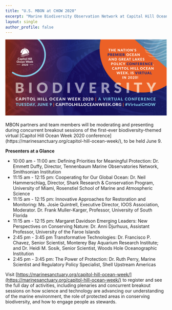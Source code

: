```yaml
---
title: "U.S. MBON at CHOW 2020"
excerpt: "Marine Biodiversity Observation Network at Capital Hill Ocean Week 2020"
layout: single
author_profile: false
---
```

<div align="center"><img src="/images/chow_large.jpg"></div>
<br>
MBON partners and team members will be moderating and presenting during concurrent breakout sessions of the first-ever biodiversity-themed virtual [Capitol Hill Ocean Week 2020 conference](https://marinesanctuary.org/capitol-hill-ocean-week/), to be held June 9.

**Presenters at a Glance**

*   10:00 am - 11:00 am: Defining Priorities for Meaningful Protection: Dr. Emmett Duffy, Director, Tennenbaum Marine Observatories Network, Smithsonian Institution
*   11:15 am - 12:15 pm: Cooperating for Our Global Ocean: Dr. Neil Hammerschlag, Director, Shark Research & Conservation Program, University of Miami, Rosenstiel School of Marine and Atmospheric Science
*   11:15 am - 12:15 pm: Innovative Approaches for Restoration and Monitoring: Ms. Josie Quintrell, Executive Director, IOOS Association, Moderator. Dr. Frank Muller-Karger, Professor, University of South Florida
*   11:15 am - 12:15 pm: Margaret Davidson Emerging Leaders: New Perspectives on Conserving Nature: Dr. Anni Djurhuus, Assistant Professor, University of the Faroe Islands
*   2:45 pm - 3:45 pm Transformative Technologies: Dr. Francisco P. Chavez, Senior Scientist, Monterey Bay Aquarium Research Institute; and Dr. Heidi M. Sosik, Senior Scientist, Woods Hole Oceanographic Institution
*   2:45 pm - 3:45 pm: The Power of Protection: Dr. Ruth Perry, Marine Scientist and Regulatory Policy Specialist, Shell Upstream Americas

Visit [https://marinesanctuary.org/capitol-hill-ocean-week/](https://marinesanctuary.org/capitol-hill-ocean-week/) to register and see the full day of activities, including plenaries and concurrent breakout sessions on how science and technology are advancing our understanding of the marine environment, the role of protected areas in conserving biodiversity, and how to engage people as stewards.
